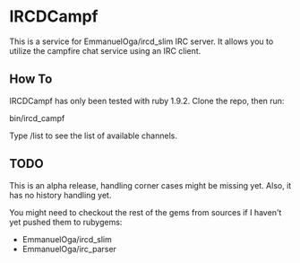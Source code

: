 # IRCDCampf

This is a service for EmmanuelOga/ircd_slim IRC server. It allows you to
utilize the campfire chat service using an IRC client.

## How To

IRCDCampf has only been tested with ruby 1.9.2. Clone the repo, then
run:

bin/ircd_campf

Type /list to see the list of available channels.

## TODO

This is an alpha release, handling corner cases might be missing yet.
Also, it has no history handling yet.

You might need to checkout the rest of the gems from sources if I
haven't yet pushed them to rubygems:

* EmmanuelOga/ircd_slim
* EmmanuelOga/irc_parser
